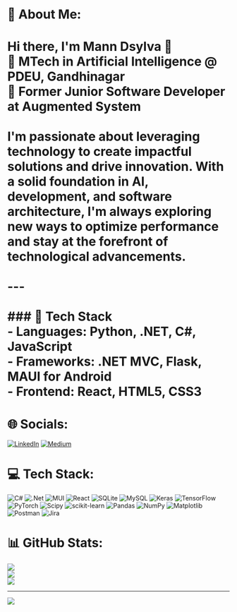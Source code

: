 # 💫 About Me:
# Hi there, I'm Mann Dsylva 👋<br>🌟 **MTech in Artificial Intelligence @ PDEU, Gandhinagar**  <br>🚀 **Former Junior Software Developer at Augmented System**<br><br>I'm passionate about leveraging technology to create impactful solutions and drive innovation. With a solid foundation in AI, development, and software architecture, I'm always exploring new ways to optimize performance and stay at the forefront of technological advancements.<br><br>---<br><br>### 🔧 Tech Stack<br>- **Languages**: Python, .NET, C#, JavaScript<br>- **Frameworks**: .NET MVC, Flask, MAUI for Android<br>- **Frontend**: React, HTML5, CSS3<br>


# 🌐 Socials:
[![LinkedIn](https://img.shields.io/badge/LinkedIn-%230077B5.svg?logo=linkedin&logoColor=white)](https://linkedin.com/in/mann-dsylva-97426a22a) [![Medium](https://img.shields.io/badge/Medium-12100E?logo=medium&logoColor=white)](https://medium.com/@Manndsylva) 

# 💻 Tech Stack:
![C#](https://img.shields.io/badge/c%23-%23239120.svg?style=flat&logo=csharp&logoColor=white) ![.Net](https://img.shields.io/badge/.NET-5C2D91?style=flat&logo=.net&logoColor=white) ![MUI](https://img.shields.io/badge/MUI-%230081CB.svg?style=flat&logo=mui&logoColor=white) ![React](https://img.shields.io/badge/react-%2320232a.svg?style=flat&logo=react&logoColor=%2361DAFB) ![SQLite](https://img.shields.io/badge/sqlite-%2307405e.svg?style=flat&logo=sqlite&logoColor=white) ![MySQL](https://img.shields.io/badge/mysql-4479A1.svg?style=flat&logo=mysql&logoColor=white) ![Keras](https://img.shields.io/badge/Keras-%23D00000.svg?style=flat&logo=Keras&logoColor=white) ![TensorFlow](https://img.shields.io/badge/TensorFlow-%23FF6F00.svg?style=flat&logo=TensorFlow&logoColor=white) ![PyTorch](https://img.shields.io/badge/PyTorch-%23EE4C2C.svg?style=flat&logo=PyTorch&logoColor=white) ![Scipy](https://img.shields.io/badge/SciPy-%230C55A5.svg?style=flat&logo=scipy&logoColor=%white) ![scikit-learn](https://img.shields.io/badge/scikit--learn-%23F7931E.svg?style=flat&logo=scikit-learn&logoColor=white) ![Pandas](https://img.shields.io/badge/pandas-%23150458.svg?style=flat&logo=pandas&logoColor=white) ![NumPy](https://img.shields.io/badge/numpy-%23013243.svg?style=flat&logo=numpy&logoColor=white) ![Matplotlib](https://img.shields.io/badge/Matplotlib-%23ffffff.svg?style=flat&logo=Matplotlib&logoColor=black) ![Postman](https://img.shields.io/badge/Postman-FF6C37?style=flat&logo=postman&logoColor=white) ![Jira](https://img.shields.io/badge/jira-%230A0FFF.svg?style=flat&logo=jira&logoColor=white)
# 📊 GitHub Stats:
![](https://github-readme-stats.vercel.app/api?username=Mann1903&theme=default&hide_border=false&include_all_commits=false&count_private=false)<br/>
![](https://github-readme-streak-stats.herokuapp.com/?user=Mann1903&theme=default&hide_border=false)<br/>
![](https://github-readme-stats.vercel.app/api/top-langs/?username=Mann1903&theme=default&hide_border=false&include_all_commits=false&count_private=false&layout=compact)

---
[![](https://visitcount.itsvg.in/api?id=Mann1903&icon=0&color=0)](https://visitcount.itsvg.in)

<!-- Proudly created with GPRM ( https://gprm.itsvg.in ) -->
